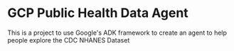 # GCP Public Health Data Agent
This is a project to use Google's ADK framework to create an agent to help people explore the CDC  NHANES Dataset
